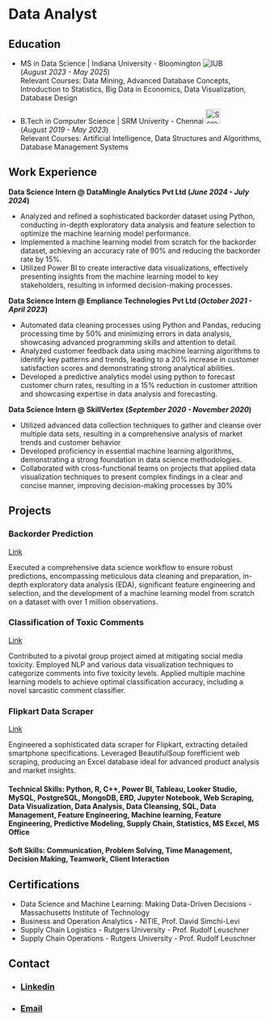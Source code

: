 # Data Analyst

## Education
- MS in Data Science | Indiana University - Bloomington ![IUB](https://github.com/user-attachments/assets/cd67404b-6851-451b-98e8-f367469dc7ca)  
(_August 2023 - May 2025_)  
Relevant Courses: Data Mining, Advanced Database Concepts, Introduction to Statistics, Big Data in Economics, Data Visualization, Database Design

- B.Tech in Computer Science | SRM Univerity - Chennai <img width="29" alt="Screenshot 2024-11-27 192708" src="https://github.com/user-attachments/assets/0554f908-3538-4723-8e9e-113e83a5042c">  
(_August 2019 - May 2023_)  
Relevant Courses: Artificial Intelligence, Data Structures and Algorithms, Database Management Systems

## Work Experience
**Data Science Intern @ DataMingle Analytics Pvt Ltd (_June 2024 - July 2024_)**
- Analyzed and refined a sophisticated backorder dataset using Python, conducting in-depth exploratory data analysis and feature selection to optimize the machine learning model performance.
- Implemented a machine learning model from scratch for the backorder dataset, achieving an accuracy rate of 90% and reducing the backorder rate by 15%.
- Utilized Power BI to create interactive data visualizations, effectively presenting insights from the machine learning model to key stakeholders, resulting in informed decision-making processes.


**Data Science Intern @ Empliance Technologies Pvt Ltd (_October 2021 - April 2023_)**
- Automated data cleaning processes using Python and Pandas, reducing processing time by 50% and minimizing errors in data analysis, showcasing advanced programming skills and attention to detail.
- Analyzed customer feedback data using machine learning algorithms to identify key patterns and trends, leading to a 20% increase in customer satisfaction scores and demonstrating strong analytical abilities.
- Developed a predictive analytics model using python to forecast customer churn rates, resulting in a 15% reduction in customer attrition and showcasing expertise in data analysis and forecasting.

**Data Science Intern @ SkillVertex (_September 2020 - November 2020_)**
- Utilized advanced data collection techniques to gather and cleanse over multiple data sets, resulting in a comprehensive analysis of market trends and customer behavior
- Developed proficiency in essential machine learning algorithms, demonstrating a strong foundation in data science methodologies.
- Collaborated with cross-functional teams on projects that applied data visualization techniques to present complex findings in a clear and concise manner, improving decision-making processes by 30%


## Projects
### Backorder Prediction
[Link](https://github.com/deeraj44/Backorder-Prediction)

Executed a comprehensive data science workflow to ensure robust predictions, encompassing meticulous data cleaning and preparation, in-depth exploratory data analysis (EDA), significant feature engineering and selection, and the development of a machine learning model from scratch on a dataset with over 1 million observations.


### Classification of Toxic Comments
[Link](https://github.com/MDhopate/Data-Mining-Project)

Contributed to a pivotal group project aimed at mitigating social media toxicity. Employed NLP and various data visualization techniques to categorize comments into five toxicity levels. Applied multiple machine learning models to achieve optimal classification accuracy, including a novel sarcastic comment classifier.

### Flipkart Data Scraper
[Link](https://github.com/deeraj44/Flipkart-smartphone-data-scraper)

Engineered a sophisticated data scraper for Flipkart, extracting detailed smartphone specifications. Leveraged BeautifulSoup forefficient web scraping, producing an Excel database ideal for advanced product analysis and market insights.


#### Technical Skills: Python, R, C++, Power BI, Tableau, Looker Studio, MySQL, PostgreSQL, MongoDB, ERD, Jupyter Notebook, Web Scraping, Data Visualization, Data Analysis, Data Cleansing, SQL, Data Management, Feature Engineering, Machine learning, Feature Engineering, Predictive Modeling, Supply Chain, Statistics, MS Excel, MS Office

#### Soft Skills: Communication, Problem Solving, Time Management, Decision Making, Teamwork, Client Interaction

## Certifications
- Data Science and Machine Learning: Making Data-Driven Decisions - Massachusetts Institute of Technology
- Business and Operation Analytics - NITIE, Prof. David Simchi-Levi
- Supply Chain Logistics - Rutgers University - Prof. Rudolf Leuschner
- Supply Chain Operations - Rutgers University - Prof. Rudolf Leuschner

## Contact
- ### [Linkedin](https://www.linkedin.com/in/deeraj-nair-1a7403214/)
- ### [Email](mailto:deerajnair44@gmail.com)
